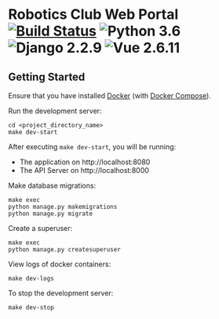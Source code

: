 # Robotics Club Web Portal [![Build Status](https://travis-ci.org/RoboticsClubIITJ/web-portal.svg?branch=master)](https://travis-ci.org/RoboticsClubIITJ/web-portal) ![Python 3.6](https://img.shields.io/badge/Python-3.6-blue.svg) ![Django 2.2.9](https://img.shields.io/badge/Django-2.2.9-green.svg) ![Vue 2.6.11](https://img.shields.io/badge/Vue-2.6.11-green.svg)

## Getting Started

Ensure that you have installed [Docker](https://docs.docker.com/install/) (with [Docker Compose](https://docs.docker.com/compose/install/)).

Run the development server:
```
cd <project_directory_name>
make dev-start
```

After executing `make dev-start`, you will be running:
* The application on http://localhost:8080 
* The API Server on http://localhost:8000

Make database migrations: 
```
make exec
python manage.py makemigrations
python manage.py migrate
```

Create a superuser: 
```
make exec
python manage.py createsuperuser
```

View logs of docker containers: 
```
make dev-logs
```

To stop the development server: 
```
make dev-stop
